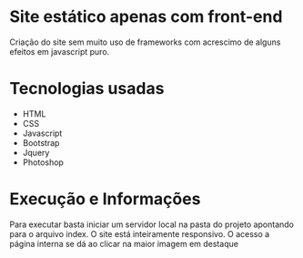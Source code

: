 # Site estático apenas com front-end
Criação do site sem muito uso de frameworks com acrescimo de alguns efeitos em javascript puro.

# Tecnologias usadas
- HTML
- CSS
- Javascript
- Bootstrap
- Jquery
- Photoshop

# Execução e Informações
Para executar basta iniciar um servidor local na pasta do projeto apontando para o arquivo index. O site está inteiramente responsivo. O acesso a página interna se dá ao
clicar na maior imagem em destaque
